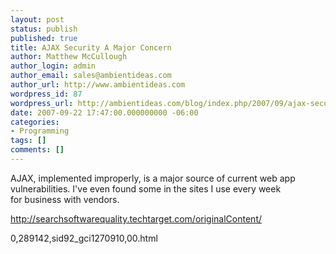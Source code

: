 ```yaml
---
layout: post
status: publish
published: true
title: AJAX Security A Major Concern
author: Matthew McCullough
author_login: admin
author_email: sales@ambientideas.com
author_url: http://www.ambientideas.com
wordpress_id: 87
wordpress_url: http://ambientideas.com/blog/index.php/2007/09/ajax-security-a-major-concern/
date: 2007-09-22 17:47:00.000000000 -06:00
categories:
- Programming
tags: []
comments: []
---
```

AJAX, implemented improperly, is a major source of current web app  <br>vulnerabilities.  I&#39;ve even found some in the sites I use every week  <br>for business with vendors.<p><a href="http://searchsoftwarequality.techtarget.com/originalContent/">http://searchsoftwarequality.techtarget.com/originalContent/</a><p>0,289142,sid92_gci1270910,00.html
